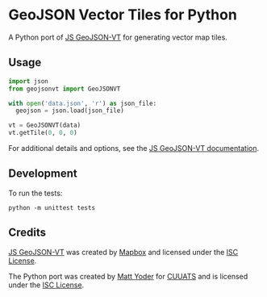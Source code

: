 # GeoJSON Vector Tiles for Python

A Python port of [JS GeoJSON-VT](https://github.com/mapbox/geojson-vt) for
generating vector map tiles.

## Usage
```py
import json
from geojsonvt import GeoJSONVT

with open('data.json', 'r') as json_file:
  geojson = json.load(json_file)

vt = GeoJSONVT(data)
vt.getTile(0, 0, 0)
```

For additional details and options, see the
[JS GeoJSON-VT documentation](https://github.com/mapbox/geojson-vt).

## Development
To run the tests:
```
python -m unittest tests
```

## Credits
[JS GeoJSON-VT](https://github.com/mapbox/geojson-vt) was created by
[Mapbox](https://github.com/mapbox) and licensed under the
[ISC License](https://github.com/mapbox/geojson-vt/blob/master/LICENSE).

The Python port was created by [Matt Yoder](https://github.com/yomatters)
for [CUUATS](https://github.com/CUUATS) and is licensed under the
[ISC License](https://github.com/CUUATS/geojson-vt-py/blob/master/LICENSE.md).
